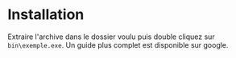 # Installation

Extraire l'archive dans le dossier voulu puis double cliquez sur `bin\exemple.exe`.
Un guide plus complet est disponible sur google.
